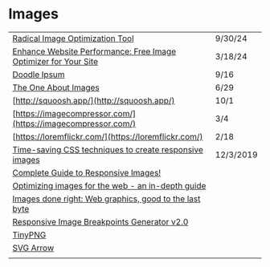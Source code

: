 # Images

|                                                                                                                                                                            |           |
| -------------------------------------------------------------------------------------------------------------------------------------------------------------------------- | --------- |
| [Radical Image Optimization Tool](https://riot-optimizer.com/?ref=dailydev)                                                                                                | 9/30/24   |
| [Enhance Website Performance: Free Image Optimizer for Your Site](https://techtales.blog/optimize-images-enhance-website-performance/)                                     | 3/18/24   |
| [Doodle Ipsum](https://doodleipsum.com/)                                                                                                                                   | 9/16      |
| [The One About Images](https://css-tricks.com/newsletter/257-the-one-about-images/)                                                                                        | 6/29      |
| [http://squoosh.app/](http://squoosh.app/)                                                                                                                                 | 10/1      |
| [https://imagecompressor.com/](https://imagecompressor.com/)                                                                                                               | 3/4       |
| [https://loremflickr.com/](https://loremflickr.com/)                                                                                                                       | 2/18      |
| [Time-saving CSS techniques to create responsive images](https://medium.com/free-code-camp/time-saving-css-techniques-to-create-responsive-images-ebb1e84f90d5)            | 12/3/2019 |
| [Complete Guide to Responsive Images!](https://medium.com/@elad/a-complete-guide-for-responsive-images-b13db359c6c7)                                                       |           |
| [Optimizing images for the web - an in-depth guide](https://dev.to/prototyp/optimizing-images-for-the-web-an-in-depth-guide-4j7d)                                          |           |
| [Images done right: Web graphics, good to the last byte](https://evilmartians.com/chronicles/images-done-right-web-graphics-good-to-the-last-byte-optimization-techniques) |           |
| [Responsive Image Breakpoints Generator v2.0](https://www.responsivebreakpoints.com/)                                                                                      |           |
| [TinyPNG](https://tinypng.com/)                                                                                                                                            |           |
| [SVG Arrow](https://codepen.io/johnpdang/pen/XWWxmPq)                                                                                                                      |           |
|                                                                                                                                                                            |           |
